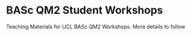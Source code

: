 # BASc QM2 Student Workshops
Teaching Materials for UCL BASc QM2 Workshops.  More details to follow
